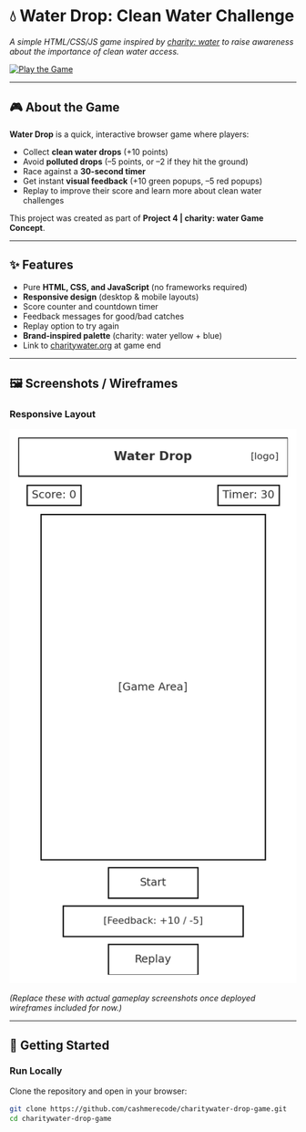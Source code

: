 # 💧 Water Drop: Clean Water Challenge  

*A simple HTML/CSS/JS game inspired by [charity: water](https://www.charitywater.org) to raise awareness about the importance of clean water access.*  

[![Play the Game](https://img.shields.io/badge/Play%20Now-GitHub%20Pages-blue?style=for-the-badge)](https://cashmerecode.github.io/charitywater-drop-game/)

---

## 🎮 About the Game  
**Water Drop** is a quick, interactive browser game where players:  
- Collect **clean water drops** (+10 points)  
- Avoid **polluted drops** (–5 points, or –2 if they hit the ground)  
- Race against a **30-second timer**  
- Get instant **visual feedback** (+10 green popups, –5 red popups)  
- Replay to improve their score and learn more about clean water challenges  

This project was created as part of **Project 4 | charity: water Game Concept**.  

---

## ✨ Features  
- Pure **HTML, CSS, and JavaScript** (no frameworks required)  
- **Responsive design** (desktop & mobile layouts)  
- Score counter and countdown timer  
- Feedback messages for good/bad catches  
- Replay option to try again  
- **Brand-inspired palette** (charity: water yellow + blue)  
- Link to [charitywater.org](https://www.charitywater.org) at game end  

---

## 🖼 Screenshots / Wireframes  

### Responsive Layout  
![Responsive Wireframe](assets/wireframe-mobile.png)  

*(Replace these with actual gameplay screenshots once deployed wireframes included for now.)*  

---

## 🚀 Getting Started  

### Run Locally  
Clone the repository and open in your browser:  
```bash
git clone https://github.com/cashmerecode/charitywater-drop-game.git
cd charitywater-drop-game
